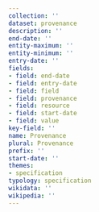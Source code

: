 ```yaml
---
collection: ''
dataset: provenance
description: ''
end-date: ''
entity-maximum: ''
entity-minimum: ''
entry-date: ''
fields:
- field: end-date
- field: entry-date
- field: field
- field: provenance
- field: resource
- field: start-date
- field: value
key-field: ''
name: Provenance
plural: Provenance
prefix: ''
start-date: ''
themes:
- specification
typology: specification
wikidata: ''
wikipedia: ''
---
```

